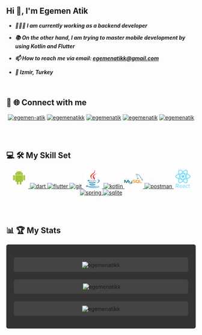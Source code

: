 
## Hi 👋, I'm Egemen Atik

- ***👨🏻‍💻 I am currently working as a backend developer***

- ***📚 On the other hand, I am trying to master mobile development by using Kotlin and Flutter***

- ***📫 How to reach me via email: egemenatikk@gmail.com***

- ***📍 Izmir, Turkey*** 

<br/>  

## 🤝 🌐 Connect with me  
<div align="center">  
<a href="https://linkedin.com/in/egemen-atik" target="blank"><img align="center" src="https://raw.githubusercontent.com/rahuldkjain/github-profile-readme-generator/master/src/images/icons/Social/linked-in-alt.svg" alt="egemen-atik" height="50" width="50" /></a>
<a href="https://www.hackerrank.com/egemenatikk" target="blank"><img align="center" src="https://raw.githubusercontent.com/rahuldkjain/github-profile-readme-generator/master/src/images/icons/Social/hackerrank.svg" alt="egemenatikk" height="50" width="50" /></a>
<a href="https://www.leetcode.com/egemenatik" target="blank"><img align="center" src="https://raw.githubusercontent.com/rahuldkjain/github-profile-readme-generator/master/src/images/icons/Social/leet-code.svg" alt="egemenatik" height="50" width="50" /></a>
<a href="https://auth.geeksforgeeks.org/user/egemenatikk" target="blank"><img align="center" src="https://img.shields.io/badge/GeeksforGeeks-gray?style=for-the-badge&logo=geeksforgeeks&logoColor=35914c" alt="egemenatik" height="50"/></a>
<a href="https://medium.com/@egemenatikk" target="blank"><img align="center" src="https://img.shields.io/badge/medium-%23292929.svg?&style=for-the-badge&logo=medium&logoColor=white" alt="egemenatik" height="50"/></a>
</div>  

<br/><br/>

## 💻 🛠️ My Skill Set 
<div align="center">  
<a href="https://developer.android.com" target="_blank" rel="noreferrer"> <img src="https://raw.githubusercontent.com/devicons/devicon/master/icons/android/android-original-wordmark.svg" alt="android" width="50" height="50"/> </a> <a href="https://dart.dev" target="_blank" rel="noreferrer"> <img src="https://www.vectorlogo.zone/logos/dartlang/dartlang-icon.svg" alt="dart" width="50" height="50"/> </a> <a href="https://flutter.dev" target="_blank" rel="noreferrer"> <img src="https://www.vectorlogo.zone/logos/flutterio/flutterio-icon.svg" alt="flutter" width="50" height="50"/> </a> <a href="https://git-scm.com/" target="_blank" rel="noreferrer"> <img src="https://www.vectorlogo.zone/logos/git-scm/git-scm-icon.svg" alt="git" width="50" height="50"/> </a> <a href="https://www.java.com" target="_blank" rel="noreferrer"> <img src="https://raw.githubusercontent.com/devicons/devicon/master/icons/java/java-original.svg" alt="java" width="50" height="50"/> </a> <a href="https://kotlinlang.org" target="_blank" rel="noreferrer"> <img src="https://www.vectorlogo.zone/logos/kotlinlang/kotlinlang-icon.svg" alt="kotlin" width="50" height="50"/> </a> <a href="https://www.mysql.com/" target="_blank" rel="noreferrer"> <img src="https://raw.githubusercontent.com/devicons/devicon/master/icons/mysql/mysql-original-wordmark.svg" alt="mysql" width="50" height="50"/> </a> <a href="https://postman.com" target="_blank" rel="noreferrer"> <img src="https://www.vectorlogo.zone/logos/getpostman/getpostman-icon.svg" alt="postman" width="50" height="50"/> </a> <a href="https://reactjs.org/" target="_blank" rel="noreferrer"> <img src="https://raw.githubusercontent.com/devicons/devicon/master/icons/react/react-original-wordmark.svg" alt="react" width="50" height="50"/> </a> <a href="https://spring.io/" target="_blank" rel="noreferrer"> <img src="https://www.vectorlogo.zone/logos/springio/springio-icon.svg" alt="spring" width="50" height="50"/> </a> <a href="https://www.sqlite.org/" target="_blank" rel="noreferrer"> <img src="https://www.vectorlogo.zone/logos/sqlite/sqlite-icon.svg" alt="sqlite" width="50" height="50"/> </a>
</div>  

<br/><br/>

## 📊 🏆 My Stats 
<div align="center" style="background-color: #333; padding: 20px; border-radius: 5px;">
  <p style="background-color: #444; padding: 10px; border-radius: 5px; margin-bottom: 20px;">
   <img align="center" src="https://github-readme-stats.vercel.app/api/top-langs?username=egemenatikk&theme=dark&show_icons=true&locale=en&layout=compact" alt="egemenatikk" />
  </p>
  <p style="background-color: #444; padding: 10px; border-radius: 5px; margin-bottom: 20px;">
    &nbsp;<img align="center" src="https://github-readme-stats.vercel.app/api?username=egemenatikk&theme=dark&show_icons=true&locale=en" alt="egemenatikk" />
  </p>
  <p style="background-color: #444; padding: 10px; border-radius: 5px;">
    <img align="center" src="https://github-readme-streak-stats.herokuapp.com/?user=egemenatikk&&theme=dark" alt="egemenatikk" />
  </p>
</div>

